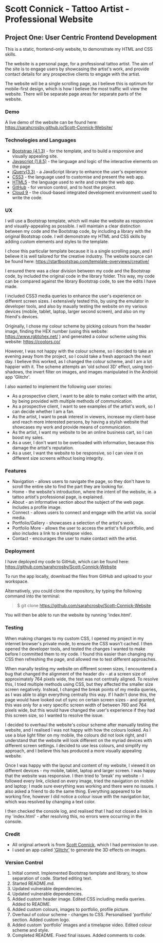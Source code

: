 # Scott Connick - Tattoo Artist - Professional  Website

## Project One: User Centric Frontend Development

This is a static, frontend-only website, to demonstrate my HTML and CSS skills.

The website is a personal page, for a professional tattoo artist. The aim of the site is to engage users by showcasing the artist's work, and provide contact details for any prospective clients to engage with the artist.

The website will be a single scrolling page, as I believe this is optimum for mobile-first design, which is how I believe the most traffic will view the website. There will be separate page areas for separate parts of the website.

### Demo

A live demo of the website can be found here: https://sarahcrosby.github.io/Scott-Connick-Website/

### Technologies and Languages
* [Bootstrap (4.1.3)](https://getbootstrap.com/) - for the template, and to build a responsive and visually appealing site.
* [Javascript (1.8.5)](https://en.wikipedia.org/wiki/JavaScript) - the language and logic of the interactive elements on the page
* [jQuery(3.3)](https://jquery.com/) - a JavaScript library to enhance the user's experience
* [CSS3](https://en.wikipedia.org/wiki/Cascading_Style_Sheets) - the language used to customise and present the web app.
* [HTML5](https://en.wikipedia.org/wiki/HTML) - the language used to write and create the web app.
* [GitHub](https://github.com/) - for version control, and to host the project.
* [Cloud 9](https://c9.io/) - the cloud-based integrated development environment used to write the code.

### UX

I will use a Bootstrap template, which will make the website as responsive and visually-appealing as possible. I will maintain a clear distinction between my code and the Bootstrap code, by including a library with the original Bootstrap code. I will demonstrate my HTML and CSS skills by adding custom elements and styles to the template.

I chose this particular template because it is a single scrolling page, and I believe it is well tailored for the creative industry. The website source can be found here: https://startbootstrap.com/template-overviews/creative/

I ensured there was a clear division between my code and the Bootstrap code, by included the original code in the library folder. This way, my code can be compared against the library Bootstrap code, to see the edits I have made. 

I included CSS3 media queries to enhance the user's experience on different screen sizes. I extensively tested this, by using the emulator in developer tools, and also by maually testing the website on my various devices (mobile, tablet, laptop, larger second screen), and also on my friend's devices. 

Originally, I chose my colour scheme by picking colours from the header image, finding the HEX number (using this website: https://www.rgbtohex.net/ ) and generated a colour scheme using this website: https://coolors.co/

However, I was not happy with the colour scheme, so I decided to take an evening away from the project, so I could take a fresh approach the next day. I believe this worked, as I changed the colour scheme, and I am a lot happier with it. The scheme attempts an 'old school 3D' effect, using text-shadows, the invert filter on images, and images manipulated in the Android app 'Glitchr'.

I also wanted to implement the following user stories:
* As a prospective client, I want to be able to make contact with the artist, by being provided with multiple methods of communication.
* As a prospective client, I want to see examples of the artist's work, so I can decide whether I am a fan.
* As the artist, I want to peak interest in viewers, increase my client-base and reach more interested persons, by having a stylish website that showcases my work and provide means of communication.
* As the artist, I want my website to be an online business cart, so I can boost my sales.
* As a user, I don't want to be overloaded with information, because this damage the artist's reputation.
* As a user, I want the website to be responsive, so I can view it on different size screens without losing integrity.

### Features

* Navigation - allows users to navigate the page, so they don't have to scroll the entire site to find the part they are looking for.
* Home - the website's introduction, where the intent of the website, ie. a tattoo artist's professional page, is explained.
* About - an informative section about the subject of the web page. Includes a profile image.
* Connect - allows users to connect and engage with the artist via. social media.
* Portfolio/Gallery - showcases a selection of the artist's work.
* Portfolio More - allows the user to access the artist's full portfolio, and also includes a link to a timelapse video.
* Contact - encourages the user to make contact with the artist. 

### Deployment

I have deployed my code to GitHub, which can be found here: https://github.com/sarahcrosby/Scott-Connick-Website

To run the app locally, download the files from GitHub and upload to your workspace.

Alternatively, you could clone the repository, by typing the following command into the terminal:

> $ git clone https://github.com/sarahcrosby/Scott-Connick-Website

You will then be able to run the website by running 'index.html'.

### Testing

When making changes to my custom CSS, I opened my project in my internet browser's private mode, to ensure the CSS wasn't cached. I then opened the developer tools, and tested the changes I wanted to make before I committed them to my code. I found this easier than changing my CSS then refreshing the page, and allowed me to test different approaches.

When manally testing my website on different screen sizes, I encountered a bug that changed the alignment of the header div - at a screen size of approximately 764 pixels wide, the text was not centrally aligned. To resolve this, I tried multiple methods using CSS, but they affected the smaller size screen negatively. Instead, I changed the break points of my media queries, as I was able to align everything centrally this way. If I hadn't done this, the page would have looked out of sync on certain screen sizes - and granted, this was only for a very specific screen width of between 760 and 764 pixels wide, but this would have changed the user's experience if they had this screen size, so I wanted to resolve the issue.

I decided to overhaul the website's colour scheme after manually testing the website, and I realised I was not happy with how the colours looked. As I use a blue light filter on my mobile, the colours did not look right, and I understand that the website will look different on the myriad devices with different screen settings. I decided to use less colours, and simplify my approach, and I believe this has produced a more visually appealing website.

Once I was happy with the layout and content of my website, I viewed it on different devices - my mobile, tablet, laptop and larger screen. I was happy that the website was responsive. I then tried to 'break' my website - I followed every link, clicked on every image, tried the navigation on mobile and laptop; I made sure everything was working and there were no issues. I also asked a friend to do the same thing. Everything appeared to be working fine, however I did notice a colour issue with the navigation bar, which was resolved by changing a text color.

I then checked the console log, and realised that I had not closed a link in my 'index.html' - after resolving this, no errors were occurring in the console.

### Credit

* All original artwork is from [Scott Connick](https://www.instagram.com/scottconnick/), which I had permission to use.
* I used an app called ['Glitchr'](https://glitchr.en.uptodown.com/android) to generate the 3D effects on images.


### Version Control

1. Initial commit. Implemented Bootstrap template and library, to show separation of code. Started editing text.
2. Started README.md. 
3. Updated vulnerable dependencies.
4. Updated vulnerable dependencies.
5. Added custom header image. Edited CSS including media queries. Added to README.
6. Added custom colours, images to portfolio, profile picture.
7. Overhaul of colour scheme - changes to CSS. Personalised 'portfolio' section. Added custom logo.
8. Added custom 'portfolio' images and a timelapse video. Edited colour scheme and style.
9. Completed README. Fixed final issues. Added comments to code.